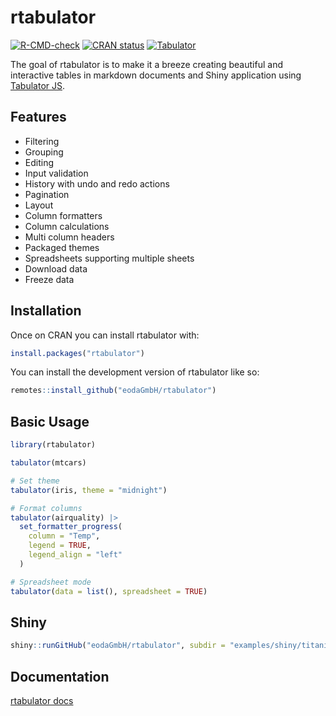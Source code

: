 
<!-- README.md is generated from README.Rmd. Please edit that file -->

# rtabulator

<!-- badges: start -->

[![R-CMD-check](https://github.com/eodaGmbH/rtabulator/actions/workflows/R-CMD-check.yaml/badge.svg)](https://github.com/eodaGmbH/rtabulator/actions/workflows/R-CMD-check.yaml)
[![CRAN
status](https://www.r-pkg.org/badges/version/rtabulator)](https://CRAN.R-project.org/package=rtabulator)
[![Tabulator](https://img.shields.io/badge/Tabulator-v6.2.5-blue.svg)](https://github.com/olifolkerd/tabulator/releases/tag/6.2.5)
<!-- badges: end -->

The goal of rtabulator is to make it a breeze creating beautiful and
interactive tables in markdown documents and Shiny application using
[Tabulator JS](https://tabulator.info/).

## Features

- Filtering
- Grouping
- Editing
- Input validation
- History with undo and redo actions
- Pagination
- Layout
- Column formatters
- Column calculations
- Multi column headers
- Packaged themes
- Spreadsheets supporting multiple sheets
- Download data
- Freeze data

## Installation

Once on CRAN you can install rtabulator with:

``` r
install.packages("rtabulator")
```

You can install the development version of rtabulator like so:

``` r
remotes::install_github("eodaGmbH/rtabulator")
```

## Basic Usage

``` r
library(rtabulator)

tabulator(mtcars)

# Set theme
tabulator(iris, theme = "midnight")

# Format columns
tabulator(airquality) |>
  set_formatter_progress(
    column = "Temp",
    legend = TRUE,
    legend_align = "left"
  )

# Spreadsheet mode
tabulator(data = list(), spreadsheet = TRUE)
```

## Shiny

``` r
shiny::runGitHub("eodaGmbH/rtabulator", subdir = "examples/shiny/titanic")
```

## Documentation

[rtabulator docs](https://eodagmbh.github.io/rtabulator/)
